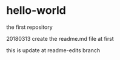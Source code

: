 # hello-world
the first repository 

20180313
create the readme.md file at first

this is update at readme-edits branch
